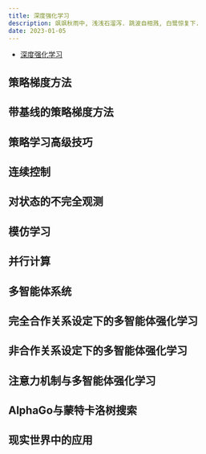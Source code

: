 ```yaml
---
title: 深度强化学习
description: 飒飒秋雨中, 浅浅石溜泻. 跳波自相溅, 白鹭惊复下.
date: 2023-01-05
---
```


- [深度强化学习](https://book.douban.com/subject/36161659/)

## 策略梯度方法

## 带基线的策略梯度方法

## 策略学习高级技巧

## 连续控制

## 对状态的不完全观测

## 模仿学习

## 并行计算

## 多智能体系统

## 完全合作关系设定下的多智能体强化学习

## 非合作关系设定下的多智能体强化学习

## 注意力机制与多智能体强化学习

## AlphaGo与蒙特卡洛树搜索

## 现实世界中的应用
